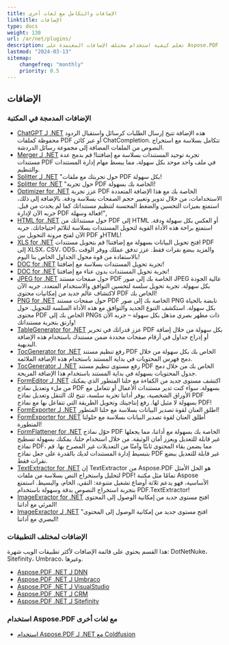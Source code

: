 ```yaml
---
title: الإضافات والتكامل مع لغات أخرى
linktitle: الإضافات
type: docs
weight: 130
url: /ar/net/plugins/
description: تعلم كيفية استخدام مختلف الإضافات المعتمدة على Aspose.PDF
lastmod: "2024-03-13"
sitemap:
    changefreq: "monthly"
    priority: 0.5
---
```


## الإضافات

### الإضافات المدمجة في المكتبة

* [ChatGPT لـ .NET](chatgpt/) هذه الإضافة تتيح إرسال الطلبات كرسائل واستقبال الردود محفوظة كملفات PDF أو عبر كائن ChatCompletion. تتكامل بسلاسة مع استخراج النصوص من الملفات المضافة إلى مجموعة رسائل الدردشة.
* [Merger لـ .NET](merger/) تجربة توحيد المستندات بسلاسة مع إضافتنا! قم بدمج عدة مستندات PDF في ملف واحد موحد بكل سهولة، مما يبسط مهام إدارة المستندات والتنظيم.
* [Splitter لـ .NET](splitter/) "حول تجربتك مع ملفات PDF بكل سهولة!
* [Splitter for .NET](splitter/) "حول تجربة PDF الخاصة بك بسهولة!
* [Optimizer for .NET](optimizer/) عزز تجربة PDF الخاصة بك مع هذا الإضافة المتعددة الاستخدامات، من خلال تدوير وتغيير حجم الصفحات بسلاسة ودقة. بالإضافة إلى ذلك، استمتع بميزات التحسين والضغط المحسنة لتنظيم مستنداتك كما لم يحدث من قبل. جربه الآن لإدارة PDF فعالة وسهلة!",
* [HTML for .NET](html/) حول مستنداتك من PDF إلى HTML أو العكس بكل سهولة ودقة. استمتع براحة هذه الأداة القوية لتحويل المستندات بسلاسة لتلائم احتياجاتك. جربه الآن لفتح مرونة التحويل بين PDF وHTML!
* [XLS for .NET](xls/) افتح تحويل البيانات بسهولة مع إضافتنا! قم بتحويل مستندات PDF إلى XLSX، CSV، ODS، والمزيد ببضع نقرات فقط. عزز تدفق عملك ووفر الوقت بالاستفادة من قوة محول الجداول الخاص بنا اليوم!
* [DOC for .NET](doc/) تجربة تحويل المستندات بسلاسة مع إضافتنا!
* [DOC for .NET](doc/) تجربة تحويل المستندات بدون عناء مع إضافتنا!
* [JPEG for .NET](jpeg/) حول صفحات مستند PDF الخاصة بك إلى صور JPEG عالية الجودة بكل سهولة. تجربة تحويل سلسة لتحسين التوافق والاستخدام المتعدد. جربه الآن لاكتشاف عالم جديد من إمكانيات محتوى PDF الخاص بك!
* [PNG for .NET](png/) حول صفحات مستند PDF الخاصة بك إلى صور PNG نابضة بالحياة بكل سهولة. استكشف التنوع الجديد والتوافق مع هذه الأداة السلسة للتحويل. حول محتوى PDF الخاص بك إلى PNGs ذات مظهر بصري مذهل بكل سهولة – جربه الآن وارتق بتجربة مستنداتك!
* [TableGenerator for .NET](tablegenerator/) عزز قدراتك في تحرير PDF بكل سهولة من خلال إضافة أو إدراج جداول في أرقام صفحات محددة ضمن مستندك باستخدام هذه الإضافة البديهية.
* [TocGenerator for .NET](tocgenerator/) رفع تنظيم مستند PDF الخاص بك بكل سهولة من خلال دمج فهرس المحتويات في بداية المستند باستخدام هذه الإضافة الملائمة.
* [TocGenerator لـ .NET](tocgenerator/) رفع مستوى تنظيم مستند PDF الخاص بك من خلال دمج جدول المحتويات بسهولة في بداية المستند باستخدام هذا الإضافة المريحة.
* [FormEditor لـ .NET](formeditor/) اكتشف مستوى جديد من الكفاءة مع حلنا المتطور الذي يمكنك من ملء وتعديل نماذج PDF بسهولة. سواء كنت تدير مستندات الأعمال أو تتعامل مع الأوراق الشخصية، يوفر أداتنا تجربة سلسة، تتيح لك التنقل وتعديل نماذج PDF بسهولة لا مثيل لها. رفع إنتاجيتك وتحويل الطريقة التي تتفاعل بها مع نماذج PDF!
* [FormExporter لـ .NET](formexporter/) اطلق العنان لقوة تصدير البيانات بسلاسة مع حلنا المتطور!
* [FormExporter for .NET](formexporter/) أطلق العنان لقوة تصدير البيانات بسلاسة مع حلولنا المتطورة!
* [FormFlattener for .NET](formflattener/) حوّل نماذج PDF الخاصة بك بسهولة مع أداتنا، مما يجعلها غير قابلة للتعديل ويعزز أمان الوثيقة. من خلال استخدام حلنا، يمكنك بسهولة تسطيح نماذج PDF، مما يضمن بقاء المحتوى ثابتًا وآمنًا من التعديلات غير المصرح بها. قم بتبسيط إدارة المستندات لديك بالقدرة على جعل نماذج PDF غير قابلة للتعديل ببضع نقرات فقط.
* [TextExtractor for .NET](textextractor/) إن TextExtractor من Aspose.PDF هو الحل الأمثل لتحليل واستخراج النص بسلاسة من ملفات PDF! تمامًا مثل مكتبة Aspose الأساسية، فهو يدعم ثلاثة أوضاع تشغيل متنوعة: النقي، الخام، والبسيط. استمتع بتجربة استخراج النصوص بدقة وسهولة باستخدام PDF.TextExtractor!
* [ImageExractor for .NET](imageextractor/) افتح مستوى جديد من إمكانية الوصول إلى المحتوى المرئي مع أداتنا!
* [ImageExractor لـ .NET](imageextractor/) "افتح مستوى جديد من إمكانية الوصول إلى المحتوى البصري مع أداتنا!

### الإضافات لمختلف التطبيقات

هذا القسم يحتوي على قائمة الإضافات لأكثر تطبيقات الويب شهرة: DotNetNuke، Sitefinity، Umbraco، وغيرها.

* [Aspose.PDF .NET لـ DNN](/pdf/ar/net/aspose-pdf-net-for-dnn/)
* [Aspose.PDF .NET لـ Umbraco](/pdf/ar/net/aspose-pdf-net-for-umbraco/)
* [Aspose.PDF .NET لـ VisualStudio](/pdf/ar/net/aspose-pdf-net-for-visualstudio/)
* [Aspose.PDF .NET لـ CRM](/pdf/ar/net/aspose-pdf-net-for-crm/)
* [Aspose.PDF .NET لـ Sitefinity](/pdf/ar/net/aspose-pdf-net-for-sitefinity/)

### استخدام Aspose.PDF مع لغات أخرى

* [استخدام Aspose.PDF لـ .NET مع Coldfusion](/pdf/ar/net/aspose-pdf-net-for-coldfusion/)


